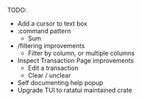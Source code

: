 TODO:
- Add a cursor to text box
- :command pattern
    - Sum
- /filtering improvements
    - Filter by column, or multiple columns
- Inspect Transaction Page improvements
    - Edit a transaction
    - Clear / unclear
- Self documenting help popup
- Upgrade TUI to ratatui maintained crate
